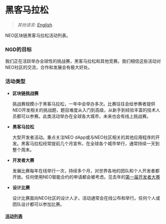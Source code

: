 # 黑客马拉松

> *其他语言: [English](index.md).*
>

NEO区块链黑客马拉松活动列表。<br>

### NGD的目标

我们正在活跃举办全球性的挑战赛，黑客马拉松和其他竞赛。我们相信这些活动对NEO社区的交流，合作和发展会有极大好处。

### 活动类型

- **区块链挑战赛**

  挑战赛规模小于黑客马拉松，一年中会举办多次。比赛往往会给参赛者提供NEO开发相关的挑战题，题目难度从入门到高级，从新手到经验丰富的技术人员都可以参赛。此类活动举办在全球各大城市，未来也会有线上挑战赛。


- **黑客马拉松**

  大型开发者活动。重点关注NEO dApp或与NEO社区相关的其他应用程序的开发。黑客马拉松经常提前几个月宣布，在全球各个城市举行，通常持续一天到整个周末。

- **开发者大赛**

  发展比赛每年在线举行一次，持续多个月，对世界各地的团队和个人开发者都开放。任何使用NEO智能合约的申请都会被考虑。见去年的[第一届开发者大赛](https://neo.org/competition.html)

- **设计比赛**

  设计比赛面向NEO社区的设计人才。活动通常会在线公布和举行。任何个人或团队设计都可以参加比赛。

#### [活动列表](events/list-all-cn.html#content)